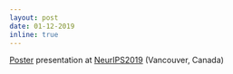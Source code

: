 ```yaml
---
layout: post
date: 01-12-2019
inline: true
---
```



[Poster](assets/pdf/poster_MMD_flow.pdf) presentation at [NeurIPS2019](https://nips.cc/Conferences/2019) (Vancouver, Canada)
